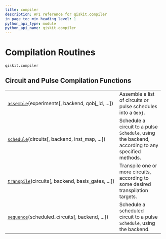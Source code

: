 ```yaml
---
title: compiler
description: API reference for qiskit.compiler
in_page_toc_min_heading_level: 1
python_api_type: module
python_api_name: qiskit.compiler
---
```


<span id="module-qiskit.compiler" />

<span id="qiskit-compiler" />

<span id="compilation-routines-qiskit-compiler" />

# Compilation Routines

<span id="module-qiskit.compiler" />

`qiskit.compiler`

## Circuit and Pulse Compilation Functions

|                                                                                                               |                                                                                                  |
| ------------------------------------------------------------------------------------------------------------- | ------------------------------------------------------------------------------------------------ |
| [`assemble`](qiskit.compiler.assemble "qiskit.compiler.assemble")(experiments\[, backend, qobj\_id, ...])     | Assemble a list of circuits or pulse schedules into a `Qobj`.                                    |
| [`schedule`](qiskit.compiler.schedule "qiskit.compiler.schedule")(circuits\[, backend, inst\_map, ...])       | Schedule a circuit to a pulse `Schedule`, using the backend, according to any specified methods. |
| [`transpile`](qiskit.compiler.transpile "qiskit.compiler.transpile")(circuits\[, backend, basis\_gates, ...]) | Transpile one or more circuits, according to some desired transpilation targets.                 |
| [`sequence`](qiskit.compiler.sequence "qiskit.compiler.sequence")(scheduled\_circuits\[, backend, ...])       | Schedule a scheduled circuit to a pulse `Schedule`, using the backend.                           |

